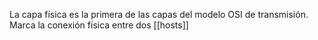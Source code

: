 La capa física es la primera de las capas del modelo OSI de transmisión. Marca la conexión física entre dos [[hosts]]